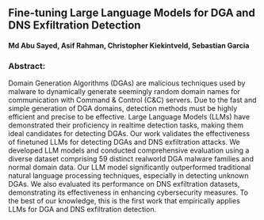## Fine-tuning Large Language Models for DGA and DNS Exfiltration Detection

#### Md Abu Sayed, Asif Rahman, Christopher Kiekintveld, Sebastian Garcia

### Abstract:
Domain Generation Algorithms (DGAs) are malicious techniques used by malware to dynamically generate seemingly random domain
names for communication with Command & Control (C&C) servers. Due to the fast and simple generation of DGA domains, detection
methods must be highly efficient and precise to be effective. Large Language Models (LLMs) have demonstrated their proficiency
in realtime detection tasks, making them ideal candidates for detecting DGAs. Our work validates the effectiveness of finetuned
LLMs for detecting DGAs and DNS exfiltration attacks. We developed LLM models and conducted comprehensive evaluation using a diverse
dataset comprising 59 distinct realworld DGA malware families and normal domain data. Our LLM model significantly outperformed 
traditional natural language processing techniques, especially in detecting unknown DGAs. We also evaluated its performance on DNS
exfiltration datasets, demonstrating its effectiveness in enhancing cybersecurity measures. To the best of our knowledge, this is 
the first work that empirically applies LLMs for DGA and DNS exfiltration detection.
